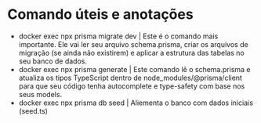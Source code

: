 # Comando úteis e anotações
+ docker exec <container> npx prisma migrate dev | Este é o comando mais importante. Ele vai ler seu arquivo schema.prisma, criar os arquivos de migração (se ainda não existirem) e aplicar a estrutura das tabelas no seu banco de dados.
+ docker exec <container> npx prisma generate | Este comando lê o schema.prisma e atualiza os tipos TypeScript dentro de node_modules/@prisma/client para que seu código tenha autocomplete e type-safety com base nos seus models.
+ docker exec <container> npx prisma db seed | Aliementa o banco com dados iniciais (seed.ts)